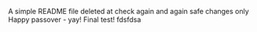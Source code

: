 A simple README file
deleted at
check again
and again
safe changes only
Happy passover - yay!
Final test!
fdsfdsa
